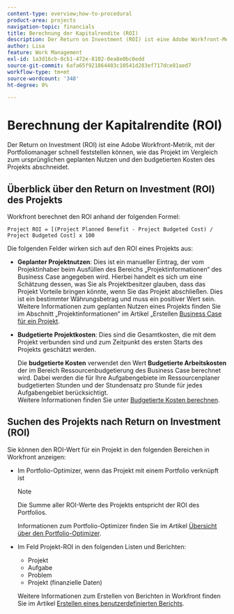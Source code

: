 ```yaml
---
content-type: overview;how-to-procedural
product-area: projects
navigation-topic: financials
title: Berechnung der Kapitalrendite (ROI)
description: Der Return on Investment (ROI) ist eine Adobe Workfront-Metrik, mit der Portfoliomanager schnell feststellen können, wie das Projekt im Vergleich zum ursprünglichen geplanten Nutzen und den budgetierten Kosten des Projekts abschneidet.
author: Lisa
feature: Work Management
exl-id: 1a3d16cb-8cb1-472e-8102-0ea8e0bc0edd
source-git-commit: 6afa65f921864403c10541d283ef717dce81aed7
workflow-type: tm+mt
source-wordcount: '348'
ht-degree: 0%

---
```


# Berechnung der Kapitalrendite (ROI)

Der Return on Investment (ROI) ist eine Adobe Workfront-Metrik, mit der Portfoliomanager schnell feststellen können, wie das Projekt im Vergleich zum ursprünglichen geplanten Nutzen und den budgetierten Kosten des Projekts abschneidet.

## Überblick über den Return on Investment (ROI) des Projekts

Workfront berechnet den ROI anhand der folgenden Formel:

```
Project ROI = [(Project Planned Benefit - Project Budgeted Cost) / Project Budgeted Cost] x 100
```

Die folgenden Felder wirken sich auf den ROI eines Projekts aus:

* **Geplanter Projektnutzen**: Dies ist ein manueller Eintrag, der vom Projektinhaber beim Ausfüllen des Bereichs „Projektinformationen“ des Business Case angegeben wird. Hierbei handelt es sich um eine Schätzung dessen, was Sie als Projektbesitzer glauben, dass das Projekt Vorteile bringen könnte, wenn Sie das Projekt abschließen. Dies ist ein bestimmter Währungsbetrag und muss ein positiver Wert sein.\
  Weitere Informationen zum geplanten Nutzen eines Projekts finden Sie im Abschnitt „Projektinformationen“ im Artikel „Erstellen [&#x200B; Business Case für ein Projekt](../../../manage-work/projects/define-a-business-case/create-business-case.md).

* **Budgetierte Projektkosten**: Dies sind die Gesamtkosten, die mit dem Projekt verbunden sind und zum Zeitpunkt des ersten Starts des Projekts geschätzt werden.

  Die **budgetierte Kosten** verwendet den Wert **Budgetierte Arbeitskosten** der im Bereich Ressourcenbudgetierung des Business Case berechnet wird. Dabei werden die für Ihre Aufgabengebiete im Ressourcenplaner budgetierten Stunden und der Stundensatz pro Stunde für jedes Aufgabengebiet berücksichtigt.\
  Weitere Informationen finden Sie unter [Budgetierte Kosten berechnen](../../../manage-work/projects/project-finances/budgeted-cost.md).

## Suchen des Projekts nach Return on Investment (ROI)

Sie können den ROI-Wert für ein Projekt in den folgenden Bereichen in Workfront anzeigen:

* Im Portfolio-Optimizer, wenn das Projekt mit einem Portfolio verknüpft ist

  >[!NOTE]
  >
  >Die Summe aller ROI-Werte des Projekts entspricht der ROI des Portfolios.

  Informationen zum Portfolio-Optimizer finden Sie im Artikel [Übersicht über den Portfolio-Optimizer](../../../manage-work/portfolios/portfolio-optimizer/portfolio-optimizer-overview.md).

* Im Feld Projekt-ROI in den folgenden Listen und Berichten: 

   * Projekt
   * Aufgabe
   * Problem
   * Projekt (finanzielle Daten)

  Weitere Informationen zum Erstellen von Berichten in Workfront finden Sie im Artikel [Erstellen eines benutzerdefinierten Berichts](../../../reports-and-dashboards/reports/creating-and-managing-reports/create-custom-report.md).
